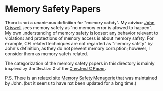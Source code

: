 # Memory Safety Papers

There is not a unanimous definition for "memory safety". My advisor [John
Criswell](http://www.cs.rochester.edu/u/criswell/index.html) sees memory safety
as "no memory error is allowed to happen". My own understanding of memory
safety is looser: any behavior relevant to violations and protections of memory
access is about memory safety. For example, CFI related techniques are not
regarded as "memory safety" by John's definition, as they do not prevent
memory corruption; however, I consider them as memory safety related.

The categorization of the memory safety papers in this directory is
mainly inspired by the Section 2 of the [Checked C
Paper](https://www.microsoft.com/en-us/research/uploads/prod/2018/09/checkedc-secdev2018-preprint.pdf).

P.S. There is an related site [Memory Safety
Menagerie](http://sva.cs.illinois.edu/menagerie/) that was maintained by John.
(but it seems to have not been updated for a long time.)
